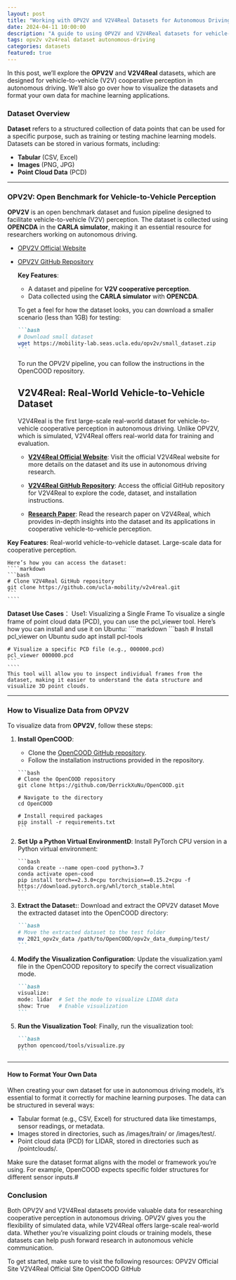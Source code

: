 ```yaml
---
layout: post
title: "Working with OPV2V and V2V4Real Datasets for Autonomous Driving"
date: 2024-04-11 10:00:00
description: "A guide to using OPV2V and V2V4Real datasets for vehicle-to-vehicle perception and cooperative perception in autonomous driving."
tags: opv2v v2v4real dataset autonomous-driving
categories: datasets
featured: true
---
```


In this post, we’ll explore the **OPV2V** and **V2V4Real** datasets, which are designed for vehicle-to-vehicle (V2V) cooperative perception in autonomous driving. We’ll also go over how to visualize the datasets and format your own data for machine learning applications.

### Dataset Overview

**Dataset** refers to a structured collection of data points that can be used for a specific purpose, such as training or testing machine learning models. Datasets can be stored in various formats, including:

- **Tabular** (CSV, Excel)
- **Images** (PNG, JPG)
- **Point Cloud Data** (PCD)
  
---

### OPV2V: Open Benchmark for Vehicle-to-Vehicle Perception

**OPV2V** is an open benchmark dataset and fusion pipeline designed to facilitate vehicle-to-vehicle (V2V) perception. The dataset is collected using **OPENCDA** in the **CARLA simulator**, making it an essential resource for researchers working on autonomous driving.

- [OPV2V Official Website](https://mobility-lab.seas.ucla.edu/opv2v/)
- [OPV2V GitHub Repository](https://github.com/DerrickXuNu/OpenCOOD)

    **Key Features**:
    - A dataset and pipeline for **V2V cooperative perception**.
    - Data collected using the **CARLA simulator** with **OPENCDA**.

    To get a feel for how the dataset looks, you can download a smaller scenario (less than 1GB) for testing:

    ````markdown
    ```bash
    # Download small dataset
    wget https://mobility-lab.seas.ucla.edu/opv2v/small_dataset.zip
    ```
    ````
    To run the OPV2V pipeline, you can follow the instructions in the OpenCOOD repository.


    ## V2V4Real: Real-World Vehicle-to-Vehicle Dataset
    V2V4Real is the first large-scale real-world dataset for vehicle-to-vehicle cooperative perception in autonomous driving. Unlike OPV2V, which is simulated, V2V4Real offers real-world data for training and evaluation.

    - **[V2V4Real Official Website](https://mobility-lab.seas.ucla.edu/v2v4real/)**: Visit the official V2V4Real website for more details on the dataset and its use in autonomous driving research.

    - **[V2V4Real GitHub Repository](https://github.com/ucla-mobility/v2v4real)**: Access the official GitHub repository for V2V4Real to explore the code, dataset, and installation instructions.

    - **[Research Paper](https://arxiv.org/abs/2303.07601)**: Read the research paper on V2V4Real, which provides in-depth insights into the dataset and its applications in cooperative vehicle-to-vehicle perception.


**Key Features**:
    Real-world vehicle-to-vehicle dataset.
    Large-scale data for cooperative perception.

    Here’s how you can access the dataset:
    ````markdown
    ```bash
    # Clone V2V4Real GitHub repository
    git clone https://github.com/ucla-mobility/v2v4real.git
    ```
    ````

**Dataset Use Cases**： 
    Use1: Visualizing a Single Frame
    To visualize a single frame of point cloud data (PCD), you can use the pcl_viewer tool. Here’s how you can install and use it on Ubuntu:
    ````markdown
    ```bash
    # Install pcl_viewer on Ubuntu
    sudo apt install pcl-tools

    # Visualize a specific PCD file (e.g., 000000.pcd)
    pcl_viewer 000000.pcd
    ```
    ````
    This tool will allow you to inspect individual frames from the dataset, making it easier to understand the data structure and visualize 3D point clouds.

---

### How to Visualize Data from OPV2V

To visualize data from **OPV2V**, follow these steps:

1. **Install OpenCOOD**:
   - Clone the [OpenCOOD GitHub repository](https://github.com/DerrickXuNu/OpenCOOD).
   - Follow the installation instructions provided in the repository.

   ````
   ```bash
   # Clone the OpenCOOD repository
   git clone https://github.com/DerrickXuNu/OpenCOOD.git

   # Navigate to the directory
   cd OpenCOOD

   # Install required packages
   pip install -r requirements.txt
   ```
   ````

2. **Set Up a Python Virtual EnvironmentD**: Install PyTorch CPU version in a Python virtual environment:
    ````
    ```bash
    conda create --name open-cood python=3.7
    conda activate open-cood
    pip install torch==2.3.0+cpu torchvision==0.15.2+cpu -f https://download.pytorch.org/whl/torch_stable.html
    ```
    ````

3. **Extract the Dataset:**: Download and extract the OPV2V dataset Move the extracted dataset into the OpenCOOD directory:
    ````markdown
    ```bash
    # Move the extracted dataset to the test folder
    mv 2021_opv2v_data /path/to/OpenCOOD/opv2v_data_dumping/test/
    ```
    ````

4. **Modify the Visualization Configuration**: Update the visualization.yaml file in the OpenCOOD repository to specify the correct visualization mode.
    ````markdown
    ```bash
    visualize:
    mode: lidar  # Set the mode to visualize LIDAR data
    show: True   # Enable visualization
    ```
    ````
5. **Run the Visualization Tool**:
    Finally, run the visualization tool:
    ````markdown
    ```bash
    python opencood/tools/visualize.py
    ```
    ````
---

#### How to Format Your Own Data
When creating your own dataset for use in autonomous driving models, it’s essential to format it correctly for machine learning purposes. The data can be structured in several ways:
- Tabular format (e.g., CSV, Excel) for structured data like timestamps, sensor readings, or metadata.
- Images stored in directories, such as /images/train/ or /images/test/.
- Point cloud data (PCD) for LIDAR, stored in directories such as /pointclouds/.

Make sure the dataset format aligns with the model or framework you’re using. For example, OpenCOOD expects specific folder structures for different sensor inputs.#

### Conclusion
Both OPV2V and V2V4Real datasets provide valuable data for researching cooperative perception in autonomous driving. OPV2V gives you the flexibility of simulated data, while V2V4Real offers large-scale real-world data. Whether you’re visualizing point clouds or training models, these datasets can help push forward research in autonomous vehicle communication.

To get started, make sure to visit the following resources:
OPV2V Official Site
V2V4Real Official Site
OpenCOOD GitHub